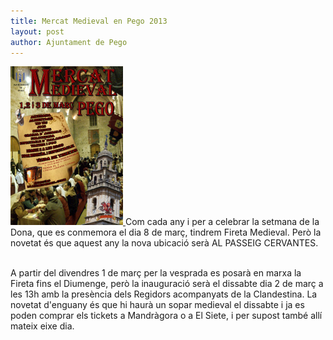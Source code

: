 ```yaml
---
title: Mercat Medieval en Pego 2013
layout: post
author: Ajuntament de Pego
---
```

<a class="inline-image" href="/images/news/20130227_MercatMedieval2013_big.jpg" title="Mercat Medieval Pego 2013">
    <img src="/images/news/20130227_MercatMedieval2013_small.jpg" alt="Mercat Medieval 2013">
</a>
Com cada any i per a celebrar la setmana de la Dona, que es conmemora el dia 8 de març, tindrem Fireta Medieval. Però la novetat és que aquest any la nova ubicació serà AL PASSEIG CERVANTES.

<div style="clear:both;">&nbsp;</div>


A partir del divendres 1 de març per la vesprada es posarà en marxa la Fireta fins el Diumenge, però la inauguració serà el dissabte dia 2 de març a les 13h amb la presència dels Regidors acompanyats de la Clandestina. La novetat d'enguany és que hi haurà un sopar medieval el dissabte i ja es poden comprar els tickets a Mandràgora o a El Siete, i per supost també allí mateix eixe dia.